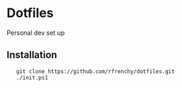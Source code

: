 # Dotfiles

Personal dev set up

## Installation

``` 
   git clone https://github.com/rfrenchy/dotfiles.git
   ./init.ps1
```
